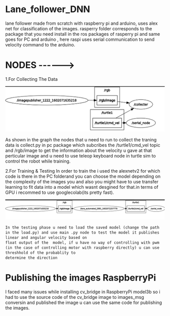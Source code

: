 # Lane_follower_DNN
lane follower made from scratch with raspberry pi and arduino, uses alex net for classification of the images.
rasperry folder corresponds to the package that you need install in the ros packages of rasperry pi and same goes for PC and arduino , here raspi uses serial communication 
to send velocity command to the arduino.
# NODES ------>
 1.For Collecting The Data
 
 ![alt text](https://github.com/guru-narayana/Lane_follower_DNN/blob/master/pictures/collecting.png)
   
   As shown in the graph the nodes that u need to run to collect the traning data is collect.py in pc package which subcribes the /turtle1/cmd_vel topic and /rgb/image to get the 
   information about the velocity u gave at that perticular image and u need to use teleop keyboard node in turtle sim to control the robot while training.
 
 
 
 2.For Training & Testing
    In order to train the i used the alexnetv2 for which code is there in the PC folderand you can choose the model depending on the complexity of the images you
    and also you might have to use transfer learning to fit data into a model which wasnt desgined for that.in terms of GPU i recommed to use googlecolab(its pretty fast). 
    
 ![alt text](https://github.com/guru-narayana/Lane_follower_DNN/blob/master/pictures/test_run.png)    
    
    In the testing phase u need to load the saved model (change the path in the load.py) and use main .py node to test the model it publishes linear and angular velocity based on 
    float output of the  model, if u have no way of controlling with pwm (in the case of controlling motor with raspberry directly) u can use threshhold of the probablity to
    determine the direction


# Publishing the images RaspberryPi
   I faced many issues while installing cv_bridge in RaspberryPi model3b so i had to use the source code of the cv_bridge image to images_msg conversin and published 
   the image u can use the same code for publishing the images.
